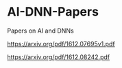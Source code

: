 # AI-DNN-Papers
Papers on AI and DNNs

https://arxiv.org/pdf/1612.07695v1.pdf

https://arxiv.org/pdf/1612.08242.pdf
